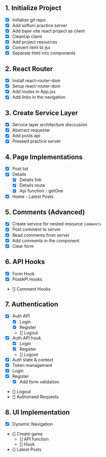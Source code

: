 ## 1. Initialize Project
- [x] Initialize git repo
- [x] Add softuni practice server
- [x] Add base vite react project as client
- [x] CleanUp client
- [x] Add project resources
- [x] Convert html to jsx
- [x] Separate html into components
## 2. React Router
- [x] Install react-router-dom
- [x] Setup react-router-dom
- [x] Add routes in App.jsx
- [x] Add links in the navigation
## 3. Create Service Layer
- [x] Service layer architecture disccusion
- [x] Abstract requester
- [x] Add posts api
- [x] Preseed practice server
## 4. Page Implementations
- [x] Post list
- [x] Details
  - [x] Details link
  - [x] Details route
  - [x] Api function - getOne
- [x] Home - Latest Posts
## 5. Comments (Advanced)
- [x] Create service for nested resource `comments`
- [x] Post comment to server
- [x] Read comments from server
- [x] Add comments in the component
- [x] Clear form
## 6. API Hooks
- [x] Form Hook
- [x] PostAPI Hooks
- [] Comment Hooks
## 7. Authentication
- [x] Auth API
  - [x] Login
  - [x] Register
  - [] Logout
- [x] Auth API hook
  - [x] Login
  - [x] Register
  - [] Logout
- [x] Auth state & context
- [x] Token management
- [x] Login
- [x] Register
  - [x] Add form validation
- [] Logout
- [] Authorized Requests
## 8. UI Implementation
- [x] Dynamic Navigation
- [] Create game
  - [] API function
  - [] Hook
- [] Latest Posts
